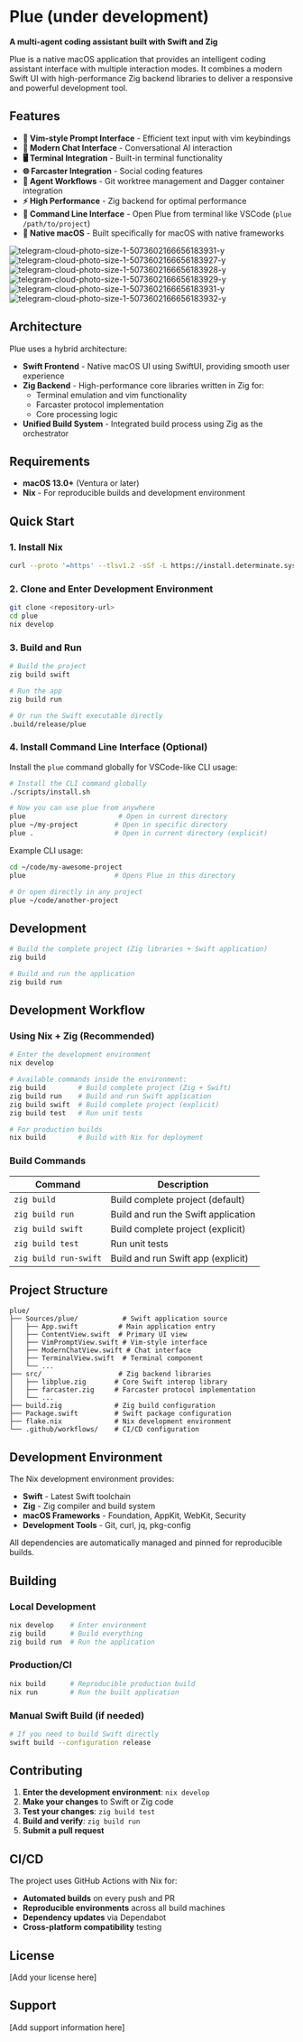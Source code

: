 # Plue (under development)

**A multi-agent coding assistant built with Swift and Zig**

Plue is a native macOS application that provides an intelligent coding assistant interface with multiple interaction modes. It combines a modern Swift UI with high-performance Zig backend libraries to deliver a responsive and powerful development tool.

## Features

- **🎯 Vim-style Prompt Interface** - Efficient text input with vim keybindings
- **💬 Modern Chat Interface** - Conversational AI interaction
- **🖥️ Terminal Integration** - Built-in terminal functionality  
- **🌐 Farcaster Integration** - Social coding features
- **🔧 Agent Workflows** - Git worktree management and Dagger container integration
- **⚡ High Performance** - Zig backend for optimal performance
- **📂 Command Line Interface** - Open Plue from terminal like VSCode (`plue /path/to/project`)
- **🍎 Native macOS** - Built specifically for macOS with native frameworks

![telegram-cloud-photo-size-1-5073602166656183931-y](https://github.com/user-attachments/assets/94233eed-b09f-4ed0-a598-8de8c40e7ac4)
![telegram-cloud-photo-size-1-5073602166656183927-y](https://github.com/user-attachments/assets/c073cd54-9405-4317-a65f-a221275df641)
![telegram-cloud-photo-size-1-5073602166656183928-y](https://github.com/user-attachments/assets/abe3e80f-7dab-4fc4-b5b2-a9004ceeea4d)
![telegram-cloud-photo-size-1-5073602166656183929-y](https://github.com/user-attachments/assets/4df08d5c-ff12-424f-8bc7-2716935fd73a)
![telegram-cloud-photo-size-1-5073602166656183931-y](https://github.com/user-attachments/assets/97990a57-7ed8-46e3-8efd-90ebdd0c5ad2)
![telegram-cloud-photo-size-1-5073602166656183932-y](https://github.com/user-attachments/assets/b0989a5c-5c12-4a21-ad8d-27c727013b3c)

## Architecture

Plue uses a hybrid architecture:

- **Swift Frontend** - Native macOS UI using SwiftUI, providing smooth user experience
- **Zig Backend** - High-performance core libraries written in Zig for:
  - Terminal emulation and vim functionality
  - Farcaster protocol implementation
  - Core processing logic
- **Unified Build System** - Integrated build process using Zig as the orchestrator

## Requirements

- **macOS 13.0+** (Ventura or later)
- **Nix** - For reproducible builds and development environment

## Quick Start

### 1. Install Nix

```bash
curl --proto '=https' --tlsv1.2 -sSf -L https://install.determinate.systems/nix | sh -s -- install
```

### 2. Clone and Enter Development Environment

```bash
git clone <repository-url>
cd plue
nix develop
```

### 3. Build and Run

```bash
# Build the project
zig build swift

# Run the app
zig build run

# Or run the Swift executable directly
.build/release/plue
```

### 4. Install Command Line Interface (Optional)

Install the `plue` command globally for VSCode-like CLI usage:

```bash
# Install the CLI command globally
./scripts/install.sh

# Now you can use plue from anywhere
plue                       # Open in current directory  
plue ~/my-project         # Open in specific directory
plue .                    # Open in current directory (explicit)
```

Example CLI usage:
```bash
cd ~/code/my-awesome-project
plue                      # Opens Plue in this directory

# Or open directly in any project
plue ~/code/another-project
```

## Development

```bash
# Build the complete project (Zig libraries + Swift application)
zig build

# Build and run the application
zig build run
```

## Development Workflow

### Using Nix + Zig (Recommended)

```bash
# Enter the development environment
nix develop

# Available commands inside the environment:
zig build        # Build complete project (Zig + Swift)
zig build run    # Build and run Swift application  
zig build swift  # Build complete project (explicit)
zig build test   # Run unit tests

# For production builds
nix build        # Build with Nix for deployment
```

### Build Commands

| Command | Description |
|---------|-------------|
| `zig build` | Build complete project (default) |
| `zig build run` | Build and run the Swift application |
| `zig build swift` | Build complete project (explicit) |
| `zig build test` | Run unit tests |
| `zig build run-swift` | Build and run Swift app (explicit) |

## Project Structure

```
plue/
├── Sources/plue/           # Swift application source
│   ├── App.swift          # Main application entry
│   ├── ContentView.swift  # Primary UI view
│   ├── VimPromptView.swift # Vim-style interface
│   ├── ModernChatView.swift # Chat interface  
│   ├── TerminalView.swift  # Terminal component
│   └── ...
├── src/                   # Zig backend libraries
│   ├── libplue.zig       # Core Swift interop library
│   ├── farcaster.zig     # Farcaster protocol implementation
│   └── ...
├── build.zig             # Zig build configuration
├── Package.swift         # Swift package configuration
├── flake.nix             # Nix development environment
└── .github/workflows/    # CI/CD configuration
```

## Development Environment

The Nix development environment provides:

- **Swift** - Latest Swift toolchain
- **Zig** - Zig compiler and build system
- **macOS Frameworks** - Foundation, AppKit, WebKit, Security
- **Development Tools** - Git, curl, jq, pkg-config

All dependencies are automatically managed and pinned for reproducible builds.

## Building

### Local Development

```bash
nix develop    # Enter environment
zig build      # Build everything
zig build run  # Run the application
```

### Production/CI

```bash
nix build      # Reproducible production build
nix run        # Run the built application
```

### Manual Swift Build (if needed)

```bash
# If you need to build Swift directly
swift build --configuration release
```

## Contributing

1. **Enter the development environment**: `nix develop`
2. **Make your changes** to Swift or Zig code
3. **Test your changes**: `zig build test`
4. **Build and verify**: `zig build run`
5. **Submit a pull request**

## CI/CD

The project uses GitHub Actions with Nix for:

- **Automated builds** on every push and PR
- **Reproducible environments** across all build machines  
- **Dependency updates** via Dependabot
- **Cross-platform compatibility** testing

## License

[Add your license here]

## Support

[Add support information here]
